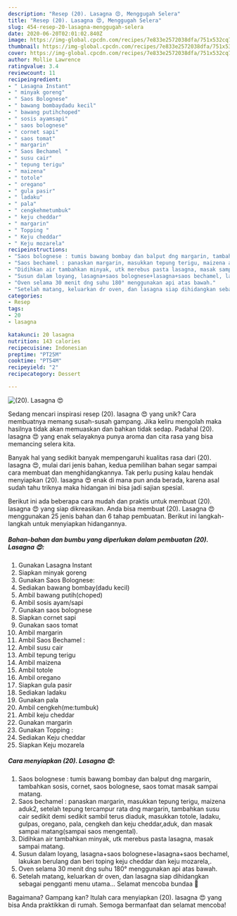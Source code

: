 ```yaml
---
description: "Resep (20). Lasagna 😍, Menggugah Selera"
title: "Resep (20). Lasagna 😍, Menggugah Selera"
slug: 454-resep-20-lasagna-menggugah-selera
date: 2020-06-20T02:01:02.840Z
image: https://img-global.cpcdn.com/recipes/7e833e2572038dfa/751x532cq70/20-lasagna-😍-foto-resep-utama.jpg
thumbnail: https://img-global.cpcdn.com/recipes/7e833e2572038dfa/751x532cq70/20-lasagna-😍-foto-resep-utama.jpg
cover: https://img-global.cpcdn.com/recipes/7e833e2572038dfa/751x532cq70/20-lasagna-😍-foto-resep-utama.jpg
author: Mollie Lawrence
ratingvalue: 3.4
reviewcount: 11
recipeingredient:
- " Lasagna Instant"
- " minyak goreng"
- " Saos Bolognese"
- " bawang bombaydadu kecil"
- " bawang putihchoped"
- " sosis ayamsapi"
- " saos bolognese"
- " cornet sapi"
- " saos tomat"
- " margarin"
- " Saos Bechamel "
- " susu cair"
- " tepung terigu"
- " maizena"
- " totole"
- " oregano"
- " gula pasir"
- " ladaku"
- " pala"
- " cengkehmetumbuk"
- " keju cheddar"
- " margarin"
- " Topping "
- " Keju cheddar"
- " Keju mozarela"
recipeinstructions:
- "Saos bolognese : tumis bawang bombay dan balput dng margarin, tambahkan sosis, cornet, saos bolognese, saos tomat masak sampai matang."
- "Saos bechamel : panaskan margarin, masukkan tepung terigu, maizena aduk2, setelah tepung tercampur rata dng margarin, tambahkan susu cair sedikit demi sedikit sambil terus diaduk, masukkan totole, ladaku, gulpas, oregano, pala, cengkeh dan keju cheddar,aduk, dan masak sampai matang(sampai saos mengental)."
- "Didihkan air tambahkan minyak, utk merebus pasta lasagna, masak sampai matang."
- "Susun dalam loyang, lasagna+saos bolognese+lasagna+saos bechamel, lakukan berulang dan beri toping keju cheddar dan keju mozarela,."
- "Oven selama 30 menit dng suhu 180° menggunakan api atas bawah."
- "Setelah matang, keluarkan dr oven, dan lasagna siap dihidangkan sebagai pengganti menu utama... Selamat mencoba bundaa 🥰"
categories:
- Resep
tags:
- 20
- lasagna

katakunci: 20 lasagna 
nutrition: 143 calories
recipecuisine: Indonesian
preptime: "PT25M"
cooktime: "PT54M"
recipeyield: "2"
recipecategory: Dessert

---
```



![(20). Lasagna 😍](https://img-global.cpcdn.com/recipes/7e833e2572038dfa/751x532cq70/20-lasagna-😍-foto-resep-utama.jpg)

Sedang mencari inspirasi resep (20). lasagna 😍 yang unik? Cara membuatnya memang susah-susah gampang. Jika keliru mengolah maka hasilnya tidak akan memuaskan dan bahkan tidak sedap. Padahal (20). lasagna 😍 yang enak selayaknya punya aroma dan cita rasa yang bisa memancing selera kita.



Banyak hal yang sedikit banyak mempengaruhi kualitas rasa dari (20). lasagna 😍, mulai dari jenis bahan, kedua pemilihan bahan segar sampai cara membuat dan menghidangkannya. Tak perlu pusing kalau hendak menyiapkan (20). lasagna 😍 enak di mana pun anda berada, karena asal sudah tahu triknya maka hidangan ini bisa jadi sajian spesial.


Berikut ini ada beberapa cara mudah dan praktis untuk membuat (20). lasagna 😍 yang siap dikreasikan. Anda bisa membuat (20). Lasagna 😍 menggunakan 25 jenis bahan dan 6 tahap pembuatan. Berikut ini langkah-langkah untuk menyiapkan hidangannya.

<!--inarticleads1-->

##### Bahan-bahan dan bumbu yang diperlukan dalam pembuatan (20). Lasagna 😍:

1. Gunakan  Lasagna Instant
1. Siapkan  minyak goreng
1. Gunakan  Saos Bolognese:
1. Sediakan  bawang bombay(dadu kecil)
1. Ambil  bawang putih(choped)
1. Ambil  sosis ayam/sapi
1. Gunakan  saos bolognese
1. Siapkan  cornet sapi
1. Gunakan  saos tomat
1. Ambil  margarin
1. Ambil  Saos Bechamel :
1. Ambil  susu cair
1. Ambil  tepung terigu
1. Ambil  maizena
1. Ambil  totole
1. Ambil  oregano
1. Siapkan  gula pasir
1. Sediakan  ladaku
1. Gunakan  pala
1. Ambil  cengkeh(me:tumbuk)
1. Ambil  keju cheddar
1. Gunakan  margarin
1. Gunakan  Topping :
1. Sediakan  Keju cheddar
1. Siapkan  Keju mozarela




<!--inarticleads2-->

##### Cara menyiapkan (20). Lasagna 😍:

1. Saos bolognese : tumis bawang bombay dan balput dng margarin, tambahkan sosis, cornet, saos bolognese, saos tomat masak sampai matang.
1. Saos bechamel : panaskan margarin, masukkan tepung terigu, maizena aduk2, setelah tepung tercampur rata dng margarin, tambahkan susu cair sedikit demi sedikit sambil terus diaduk, masukkan totole, ladaku, gulpas, oregano, pala, cengkeh dan keju cheddar,aduk, dan masak sampai matang(sampai saos mengental).
1. Didihkan air tambahkan minyak, utk merebus pasta lasagna, masak sampai matang.
1. Susun dalam loyang, lasagna+saos bolognese+lasagna+saos bechamel, lakukan berulang dan beri toping keju cheddar dan keju mozarela,.
1. Oven selama 30 menit dng suhu 180° menggunakan api atas bawah.
1. Setelah matang, keluarkan dr oven, dan lasagna siap dihidangkan sebagai pengganti menu utama... Selamat mencoba bundaa 🥰




Bagaimana? Gampang kan? Itulah cara menyiapkan (20). lasagna 😍 yang bisa Anda praktikkan di rumah. Semoga bermanfaat dan selamat mencoba!
